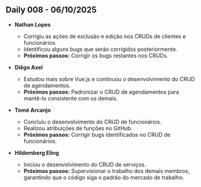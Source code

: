 ## Daily 008 - 06/10/2025

- **Nathan Lopes**
  - Corrigiu as ações de exclusão e edição nos CRUDs de clientes e funcionários.
  - Identificou alguns bugs que serão corrigidos posteriormente.
  - **Próximos passos:** Corrigir os bugs restantes nos CRUDs.

- **Diêgo Axel**
  - Estudou mais sobre Vue.js e continuou o desenvolvimento do CRUD de agendamentos.
  - **Próximos passos:** Padronizar o CRUD de agendamentos para mantê-lo consistente com os demais.

- **Tomé Arcanjo**
  - Concluiu o desenvolvimento do CRUD de funcionários.
  - Realizou atribuições de funções no GitHub.
  - **Próximos passos:** Corrigir bugs identificados no CRUD de funcionários.

- **Hildemberg Eling**
  - Iniciou o desenvolvimento do CRUD de serviços.
  - **Próximos passos:** Supervisionar o trabalho dos demais membros, garantindo que o código siga o padrão do mercado de trabalho.
